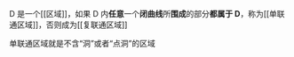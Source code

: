D 是一个[[区域]]，如果 D 内**任意**一个**闭曲线**所**围成**的部分**都属于 D**，称为[[单联通区域]]，否则成为[[复联通区域]]

单联通区域就是不含“洞”或者“点洞”的区域
